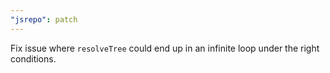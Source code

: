 ```yaml
---
"jsrepo": patch
---
```


Fix issue where `resolveTree` could end up in an infinite loop under the right conditions.
